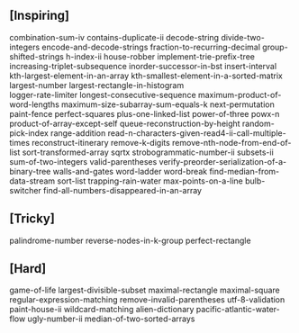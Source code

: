 ## [Inspiring]

combination-sum-iv
contains-duplicate-ii
decode-string
divide-two-integers
encode-and-decode-strings
fraction-to-recurring-decimal
group-shifted-strings
h-index-ii
house-robber
implement-trie-prefix-tree
increasing-triplet-subsequence
inorder-successor-in-bst
insert-interval
kth-largest-element-in-an-array
kth-smallest-element-in-a-sorted-matrix
largest-number
largest-rectangle-in-histogram  
logger-rate-limiter
longest-consecutive-sequence
maximum-product-of-word-lengths
maximum-size-subarray-sum-equals-k
next-permutation
paint-fence
perfect-squares
plus-one-linked-list
power-of-three
powx-n
product-of-array-except-self
queue-reconstruction-by-height
random-pick-index
range-addition
read-n-characters-given-read4-ii-call-multiple-times
reconstruct-itinerary
remove-k-digits
remove-nth-node-from-end-of-list
sort-transformed-array
sqrtx
strobogrammatic-number-ii
subsets-ii
sum-of-two-integers
valid-parentheses
verify-preorder-serialization-of-a-binary-tree
walls-and-gates
word-ladder
word-break
find-median-from-data-stream
sort-list
trapping-rain-water
max-points-on-a-line
bulb-switcher
find-all-numbers-disappeared-in-an-array


## [Tricky]
palindrome-number
reverse-nodes-in-k-group
perfect-rectangle


## [Hard]
game-of-life
largest-divisible-subset
maximal-rectangle
maximal-square
regular-expression-matching
remove-invalid-parentheses
utf-8-validation
paint-house-ii
wildcard-matching
alien-dictionary
pacific-atlantic-water-flow
ugly-number-ii
median-of-two-sorted-arrays
